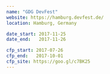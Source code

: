 ```yaml
---
name: "GDG DevFest"
website: https://hamburg.devfest.de/
location: Hamburg, Germany

date_start: 2017-11-25
date_end:   2017-11-26

cfp_start: 2017-07-26
cfp_end:   2017-10-01
cfp_site: https://goo.gl/c7BK25
---
```

